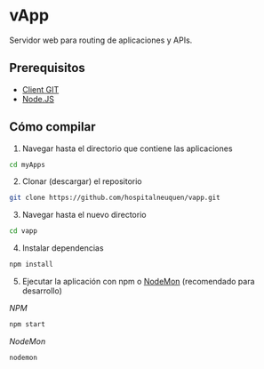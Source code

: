 vApp
==========

Servidor web para routing de aplicaciones y APIs.

Prerequisitos
-----
* [Client GIT](https://git-scm.com/download/win)
* [Node.JS](https://nodejs.org/en/download/)

Cómo compilar
----
1) Navegar hasta el directorio que contiene las aplicaciones
```bash
cd myApps
```

2) Clonar (descargar) el repositorio
```bash
git clone https://github.com/hospitalneuquen/vapp.git
```

3) Navegar hasta el nuevo directorio
```bash
cd vapp
```

4) Instalar dependencias
```bash
npm install
```

5) Ejecutar la aplicación con npm o [NodeMon](http://nodemon.io/) (recomendado para desarrollo)  

  *NPM*
```bash
npm start
```
*NodeMon*
```bash
nodemon
```

